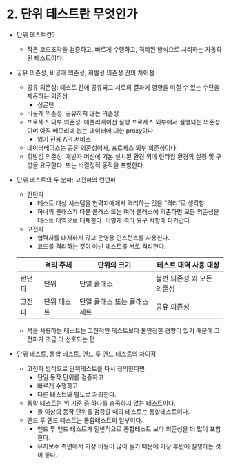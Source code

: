 # 2. 단위 테스트란 무엇인가

- 단위 테스트란?
    - 작은 코드조각을 검증하고, 빠르게 수행하고, 격리된 방식으로 처리하는 자동화 된 테스트이다.
- 공유 의존성, 비공개 의존성, 휘발성 의존성 간의 차이점
    - 공유 의존성: 테스트 간에 공유되고 서로의 결과에 영향을 미칠 수 있는 수단을 제공하는 의존성
        - 싱글턴
    - 비공개 의존성: 공유하지 않는 의존성
    - 프로세스 외부 의존성: 애플리케이션 실행 프로세스 외부에서 실행되는 의존성이며 아직 메모리에 없는 데이터에 대한 proxy이다
        - 읽기 전용 API 서비스
    - 데이터베이스는 공유 의존성이자, 프로세스 외부 의존성이다.
    - 휘발성 의존성: 개발자 머신에 기본 설치된 환경 외에 런타임 환경의 설정 및 구성을 요구한다. 또는 비결정적 동작을 포함한다.
- 단위 테스트의 두 분파: 고전파와 런던파
    - 런던파
        - 테스트 대상 시스템을 협력자에게서 격리하는 것을 “격리”로 생각함
        - 하나의 클래스가 다른 클래스 또는 여러 클래스에 의존하면 모든 의존성을 테스트 대역으로 대체한다. 이렇게 격리 요구 사항에 다가간다.
    - 고전파
        - 협력자를 대체하지 않고 운영용 인스턴스를 사용한다.
        - 코드를 격리하는 것이 아닌 테스트를 서로 격리한다.
    
    |  | 격리 주체 | 단위의 크기 | 테스트 대역 사용 대상 |
    | --- | --- | --- | --- |
    | 런던파 | 단위 | 단일 클래스 | 불변 의존성 외 모든 의존성 |
    | 고전파 | 단위 테스트 | 단일 클래스 또는 클래스 세트 | 공유 의존성 |
    - 목을 사용하는 테스트는 고전적인 테스트보다 불안정한 경향이 있기 때문에 고전파가 조금 더 선호되는 편
- 단위 테스트, 통합 테스트, 엔드 투 엔드 테스트의 차이점
    - 고전파 방식으로 단위테스트를 다시 정의한다면
        - 단일 동작 단위를 검증하고
        - 빠르게 수행하고
        - 다른 테스트와 별도로 처리한다.
    - 통합 테스트는 위 기준 중 하나를 충족하지 않는 테스트이다.
        - 둘 이상의 동작 단위를 검증할 때의 테스트는 통합테스트이다.
    - 엔드 투 엔드 테스트는 통합테스트의 일부이다.
        - 엔드 투 엔드 테스트가 일반적으로 통합테스트 보다 의존성을 더 많이 포함한다.
        - 유지보수 측면에서 가장 비용이 많이 들기 때문에 가장 후반에 실행하는 것이 좋다.